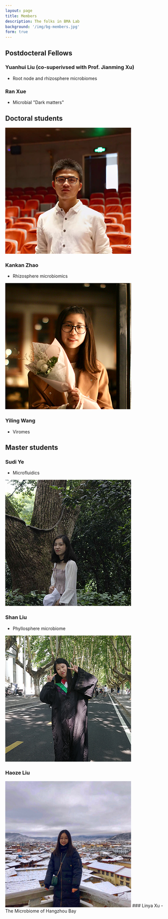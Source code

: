 ```yaml
---
layout: page
title: Members
description: The folks in BMA Lab 
background: '/img/bg-members.jpg'
form: true
---
```


## Postdocteral Fellows

### Yuanhui Liu (co-superivsed with Prof. Jianming Xu)
- Root node and rhizosphere microbiomes

### Ran Xue
- Microbial "Dark matters"

## Doctoral students

![](img/members/zhaokankan.png)
### Kankan Zhao
- Rhizosphere microbiomics

![](img/members/wangyiling.jpg)
### Yiling Wang
- Viromes

## Master students

### Sudi Ye
- Microfluidics

![](img/members/liushan.png)
### Shan Liu
- Phyllosphere microbiome

![](img/members/liu1.jpg)
### Haoze Liu


<img src="img/members/xulinya.jpg"  height="400" width="400">
### Linya Xu
- The Microbiome of Hangzhou Bay
